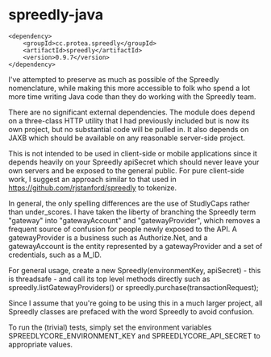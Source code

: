 spreedly-java
=============

```
<dependency>
    <groupId>cc.protea.spreedly</groupId>
    <artifactId>spreedly</artifactId>
    <version>0.9.7</version>
</dependency>
```

I've attempted to preserve as much as possible of the Spreedly nomenclature, while making this more accessible to folk who spend
a lot more time writing Java code than they do working with the Spreedly team.

There are no significant external dependencies. The module does depend on a three-class HTTP utility that I had previously
included but is now its own project, but no substantial code will be pulled in.  It also depends on JAXB which should be available
on any reasonable server-side project.  

This is not intended to be used in client-side or mobile applications since it depends heavily on your Spreedly apiSecret which should
never leave your own servers and be exposed to the general public.  For pure client-side work, I suggest an approach similar to that
used in https://github.com/rjstanford/spreedly to tokenize.  

In general, the only spelling differences are the use of StudlyCaps rather than under_scores.  I have taken the liberty of
branching the Spreedly term "gateway" into "gatewayAccount" and "gatewayProvider", which removes a frequent source of confusion
for people newly exposed to the API.  A gatewayProvider is a business such as Authorize.Net, and a gatewayAccount is the 
entity represented by a gatewayProvider and a set of credentials, such as a M_ID.

For general usage, create a new Spreedly(environmentKey, apiSecret) - this is threadsafe - and call its top level methods 
directly such as spreedly.listGatewayProviders() or spreedly.purchase(transactionRequest);

Since I assume that you're going to be using this in a much larger project, all Spreedly classes are prefaced with the word 
Spreedly to avoid confusion.

To run the (trivial) tests, simply set the environment variables SPREEDLYCORE_ENVIRONMENT_KEY and SPREEDLYCORE_API_SECRET to appropriate values.
